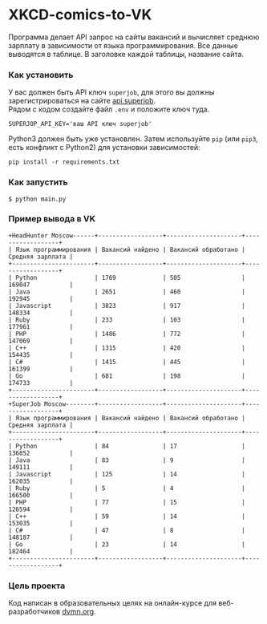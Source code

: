 # XKCD-comics-to-VK

Программа делает API запрос на сайты вакансий и вычисляет среднюю зарплату в зависимости от языка программирования.
Все данные выводятся в таблице. В заголовке каждой таблицы, название сайта.



### Как установить

У вас должен быть API ключ `superjob`, для этого вы должны зарегистрироваться на
сайте [api.superjob](https://api.superjob.ru/).\
Рядом с кодом создайте файл `.env` и положите ключ туда.

```
SUPERJOP_API_KEY='ваш API ключ superjob'
```

Python3 должен быть уже установлен. Затем используйте `pip` (или `pip3`, есть
конфликт с Python2) для установки зависимостей:

```
pip install -r requirements.txt
```
### Как запустить

```
$ python main.py
```

### Пример вывода в VK

```
+HeadHunter Moscow------+------------------+---------------------+------------------+
| Язык программирования | Вакансий найдено | Вакансий обработано | Средняя зарплата |
+-----------------------+------------------+---------------------+------------------+
| Python                | 1769             | 505                 | 169047           |
| Java                  | 2651             | 460                 | 192945           |
| Javascript            | 3823             | 917                 | 148334           |
| Ruby                  | 233              | 103                 | 177961           |
| PHP                   | 1486             | 772                 | 147069           |
| C++                   | 1315             | 420                 | 154435           |
| C#                    | 1415             | 445                 | 161399           |
| Go                    | 681              | 198                 | 174733           |
+-----------------------+------------------+---------------------+------------------+
+SuperJob Moscow--------+------------------+---------------------+------------------+
| Язык программирования | Вакансий найдено | Вакансий обработано | Средняя зарплата |
+-----------------------+------------------+---------------------+------------------+
| Python                | 84               | 17                  | 136852           |
| Java                  | 83               | 9                   | 149111           |
| Javascript            | 125              | 14                  | 162035           |
| Ruby                  | 5                | 4                   | 166500           |
| PHP                   | 77               | 15                  | 126594           |
| C++                   | 59               | 14                  | 153035           |
| C#                    | 47               | 8                   | 148187           |
| Go                    | 23               | 14                  | 182464           |
+-----------------------+------------------+---------------------+------------------+
```

### Цель проекта

Код написан в образовательных целях на онлайн-курсе для веб-разработчиков [dvmn.org](https://dvmn.org/). 

